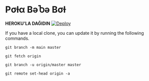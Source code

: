 # Pσƚα BəႦə Bσƚ


<b>HEROKU'LA DAĞIDIN</b>
[![Deploy](https://www.herokucdn.com/deploy/button.svg)](https://heroku.com/deploy?template=https://github.com/offlineflood/PotaBebe.git)


If you have a local clone, you can update it by running the following commands.

```
git branch -m main master
```
```
git fetch origin
```
```
git branch -u origin/master master
```
```
git remote set-head origin -a
```
